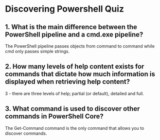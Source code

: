 # Discovering Powershell Quiz 

## 1. What is the main difference between the PowerShell pipeline and a cmd.exe pipeline?

The PowerShell pipeline passes objects from command to command while cmd only passes simple strings.

## 2. How many levels of help content exists for commands that dictate how much information is displayed when retrieving help content?

3 - there are three levels of help; partial (or default), detailed and full.

## 3. What command is used to discover other commands in PowerShell Core?

The Get-Command command is the only command that allows you to discover commands.